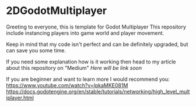 # 2DGodotMultiplayer
Greeting to everyone, this is template for Godot Multiplayer
This repository include instancing players into game world and player movement. 

Keep in mind that my code isn't perfect and can be definitely upgraded, but can save you some time.

If you need some explanation how is it working then head to my article about this repository on "Medium"
*Here will be link soon*

If you are beginner and want to learn more I would recommend you:
https://www.youtube.com/watch?v=lpkaMKE081M
https://docs.godotengine.org/en/stable/tutorials/networking/high_level_multiplayer.html
